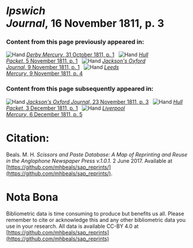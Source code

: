 # *Ipswich Journal*, 16 November 1811, p. 3  
  
### Content from this page previously appeared in:  
![Hand](http://scissorsandpaste.net/wp-content/uploads/2017/06/smallhandpointer.png) [*Derby Mercury*, 31 October 1811, p. 1](https://mhbeals.github.io/sap_html/Derby-Mercury/Derby-Mercury-31-October-1811-p-1)  
![Hand](http://scissorsandpaste.net/wp-content/uploads/2017/06/smallhandpointer.png) [*Hull Packet*, 5 November 1811, p. 1](https://mhbeals.github.io/sap_html/Hull-Packet/Hull-Packet-5-November-1811-p-1)  
![Hand](http://scissorsandpaste.net/wp-content/uploads/2017/06/smallhandpointer.png) [*Jackson's Oxford Journal*, 9 November 1811, p. 1](https://mhbeals.github.io/sap_html/Jackson's-Oxford-Journal/Jackson's-Oxford-Journal-9-November-1811-p-1)  
![Hand](http://scissorsandpaste.net/wp-content/uploads/2017/06/smallhandpointer.png) [*Leeds Mercury*, 9 November 1811, p. 4](https://mhbeals.github.io/sap_html/Leeds-Mercury/Leeds-Mercury-9-November-1811-p-4)  
  
### Content from this page subsequently appeared in:  
![Hand](http://scissorsandpaste.net/wp-content/uploads/2017/06/smallhandpointer.png) [*Jackson's Oxford Journal*, 23 November 1811, p. 3](https://mhbeals.github.io/sap_html/Jackson's-Oxford-Journal/Jackson's-Oxford-Journal-23-November-1811-p-3)  
![Hand](http://scissorsandpaste.net/wp-content/uploads/2017/06/smallhandpointer.png) [*Hull Packet*, 3 December 1811, p. 1](https://mhbeals.github.io/sap_html/Hull-Packet/Hull-Packet-3-December-1811-p-1)  
![Hand](http://scissorsandpaste.net/wp-content/uploads/2017/06/smallhandpointer.png) [*Liverpool Mercury*, 6 December 1811, p. 5](https://mhbeals.github.io/sap_html/Liverpool-Mercury/Liverpool-Mercury-6-December-1811-p-5)  


# Citation: 

Beals. M. H. *Scissors and Paste Database: A Map of Reprinting and Reuse in the Anglophone Newspaper Press v.1.0.1.* 2 June 2017. Available at [https://github.com/mhbeals/sap_reprints/](https://github.com/mhbeals/sap_reprints/). 

# Nota Bona

Bibliometric data is time consuming to produce but benefits us all. Please remember to cite or acknowledge this and any other bibliometric data you use in your research. All data is available CC-BY 4.0 at [https://github.com/mhbeals/sap_reprints](https://github.com/mhbeals/sap_reprints)